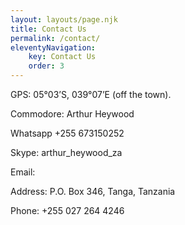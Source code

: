 ```yaml
---
layout: layouts/page.njk
title: Contact Us
permalink: /contact/
eleventyNavigation:
    key: Contact Us
    order: 3
---
```


GPS:  05°03’S, 039°07’E (off the town).

Commodore:  Arthur Heywood

Whatsapp  +255 673150252

Skype: arthur_heywood_za

Email:  

Address: P.O. Box 346, Tanga, Tanzania

Phone:  +255 027 264 4246
